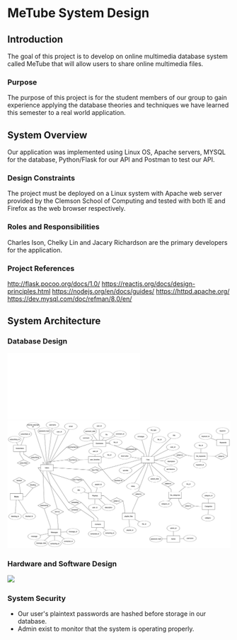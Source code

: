 # MeTube System Design

## Introduction
The goal of this project is to develop on online multimedia database system called MeTube that will allow users to share online multimedia files.

### Purpose
The purpose of this project is for the student members of our group to gain experience applying the database theories and techniques we have learned this semester to a real world application.

## System Overview
Our application was implemented using Linux OS, Apache servers, MYSQL for the database, Python/Flask for our API and Postman to test our API.

### Design Constraints
The project must be deployed on a Linux system with Apache web server provided by the Clemson School of Computing and tested with both IE and Firefox as the web browser respectively.

### Roles and Responsibilities
Charles Ison, Chelky Lin and Jacary Richardson are the primary developers for the application.

### Project References
http://flask.pocoo.org/docs/1.0/
https://reactjs.org/docs/design-principles.html
https://nodejs.org/en/docs/guides/
https://httpd.apache.org/
https://dev.mysql.com/doc/refman/8.0/en/

## System Architecture

### Database Design
![](database_schema.pdf)
![](er_diagram.png)

### Hardware and Software Design
![](architecture_diagram.png)

### System Security
- Our user's plaintext passwords are hashed before storage in our database.
- Admin exist to monitor that the system is operating properly.
